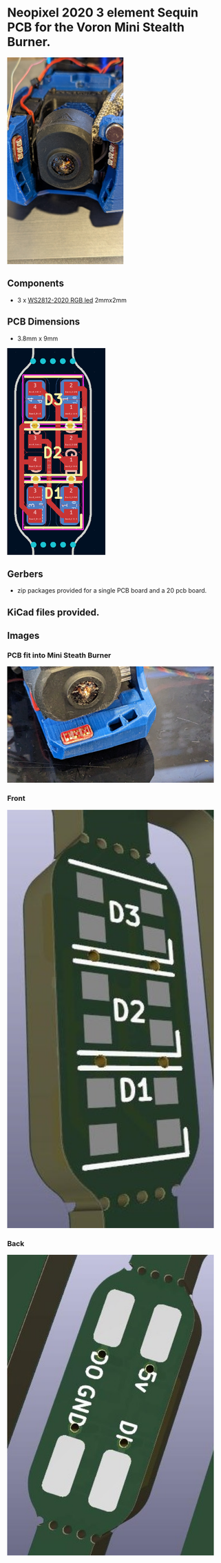 # Neopixel 2020 3 element Sequin PCB for the Voron Mini Stealth Burner.      
<img src="https://github.com/Polar-Ted/NeopixelSequin/blob/main/images/minisb_neo2.jpg" height="480">

## Components        
 - 3 x [WS2812-2020 RGB led](https://www.adafruit.com/product/4684)  2mmx2mm        
 
## PCB Dimensions
  - 3.8mm x 9mm           
<img src="https://github.com/Polar-Ted/NeopixelSequin/blob/main/images/sequin_pcb.png" height="480" >

## Gerbers
  - zip packages provided for a single PCB board and a 20 pcb board.       
 
## KiCad files provided.       

## Images

### PCB fit into Mini Steath Burner

<img src="https://github.com/Polar-Ted/NeopixelSequin/blob/main/images/minsb_neo1.jpg" width="480">

### Front

<img src="https://github.com/Polar-Ted/NeopixelSequin/blob/main/images/neopixel_sequin_v5_1_pcb.jpg" width="480">

### Back

<img src="https://github.com/Polar-Ted/NeopixelSequin/blob/main/images/neopixel_sequin_v5_1_pcb_back.jpg" width="480">

